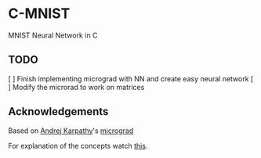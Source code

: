# C-MNIST
MNIST Neural Network in C

## TODO
[ ] Finish implementing micrograd with NN and create easy neural network
[ ] Modify the microrad to work on matrices

## Acknowledgements
Based on [Andrej Karpathy](https://karpathy.ai/)'s [micrograd](https://github.com/karpathy/micrograd)

For explanation of the concepts watch [this](https://www.youtube.com/watch?v=VMj-3S1tku0).
